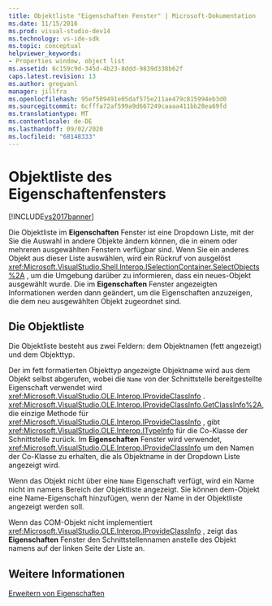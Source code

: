 ```yaml
---
title: Objektliste "Eigenschaften Fenster" | Microsoft-Dokumentation
ms.date: 11/15/2016
ms.prod: visual-studio-dev14
ms.technology: vs-ide-sdk
ms.topic: conceptual
helpviewer_keywords:
- Properties window, object list
ms.assetid: 6c159c9d-345d-4b23-8ddd-9839d338b62f
caps.latest.revision: 13
ms.author: gregvanl
manager: jillfra
ms.openlocfilehash: 95ef509491e05daf575e211ae479c815994eb3d0
ms.sourcegitcommit: 6cfffa72af599a9d667249caaaa411bb28ea69fd
ms.translationtype: MT
ms.contentlocale: de-DE
ms.lasthandoff: 09/02/2020
ms.locfileid: "68148333"
---
```

# <a name="properties-window-object-list"></a>Objektliste des Eigenschaftenfensters
[!INCLUDE[vs2017banner](../../includes/vs2017banner.md)]

Die Objektliste im **Eigenschaften** Fenster ist eine Dropdown Liste, mit der Sie die Auswahl in andere Objekte ändern können, die in einem oder mehreren ausgewählten Fenstern verfügbar sind. Wenn Sie ein anderes Objekt aus dieser Liste auswählen, wird ein Rückruf von ausgelöst <xref:Microsoft.VisualStudio.Shell.Interop.ISelectionContainer.SelectObjects%2A> , um die Umgebung darüber zu informieren, dass ein neues-Objekt ausgewählt wurde. Die im **Eigenschaften** Fenster angezeigten Informationen werden dann geändert, um die Eigenschaften anzuzeigen, die dem neu ausgewählten Objekt zugeordnet sind.  
  
## <a name="the-object-list"></a>Die Objektliste  
 Die Objektliste besteht aus zwei Feldern: dem Objektnamen (fett angezeigt) und dem Objekttyp.  
  
 Der im fett formatierten Objekttyp angezeigte Objektname wird aus dem Objekt selbst abgerufen, wobei die `Name` von der Schnittstelle bereitgestellte Eigenschaft verwendet wird <xref:Microsoft.VisualStudio.OLE.Interop.IProvideClassInfo> . <xref:Microsoft.VisualStudio.OLE.Interop.IProvideClassInfo.GetClassInfo%2A>, die einzige Methode für <xref:Microsoft.VisualStudio.OLE.Interop.IProvideClassInfo> , gibt <xref:Microsoft.VisualStudio.OLE.Interop.ITypeInfo> für die Co-Klasse der Schnittstelle zurück. Im **Eigenschaften** Fenster wird verwendet, <xref:Microsoft.VisualStudio.OLE.Interop.IProvideClassInfo> um den Namen der Co-Klasse zu erhalten, die als Objektname in der Dropdown Liste angezeigt wird.  
  
 Wenn das Objekt nicht über eine `Name` Eigenschaft verfügt, wird ein Name nicht im namens Bereich der Objektliste angezeigt. Sie können dem-Objekt eine Name-Eigenschaft hinzufügen, wenn der Name in der Objektliste angezeigt werden soll.  
  
 Wenn das COM-Objekt nicht implementiert <xref:Microsoft.VisualStudio.OLE.Interop.IProvideClassInfo> , zeigt das **Eigenschaften** Fenster den Schnittstellennamen anstelle des Objekt namens auf der linken Seite der Liste an.  
  
## <a name="see-also"></a>Weitere Informationen  
 [Erweitern von Eigenschaften](../../extensibility/internals/extending-properties.md)
